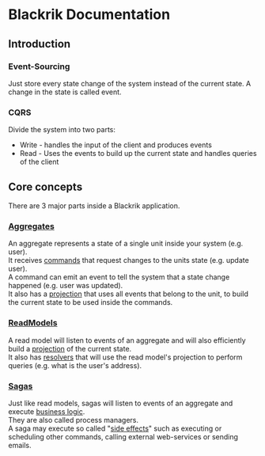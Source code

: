 # Blackrik Documentation

## Introduction

### Event-Sourcing
Just store every state change of the system instead of the current state.
A change in the state is called event.

### CQRS
Divide the system into two parts:
* Write - handles the input of the client and produces events
* Read - Uses the events to build up the current state and handles queries of the client

## Core concepts
There are 3 major parts inside a Blackrik application.

### [Aggregates](Aggregates)
An aggregate represents a state of a single unit inside your system (e.g. user).  
It receives [commands](Aggregates#Commands) that request changes to the units state (e.g. update user).  
A command can emit an event to tell the system that a state change happened (e.g. user was updated).  
It also has a [projection](Aggregates#Projection) that uses all events that belong to the unit, to build the current state to be used inside the commands.

### [ReadModels](ReadModels)
A read model will listen to events of an aggregate and will also efficiently build a [projection](ReadModels#Projection) of the current state.  
It also has [resolvers](ReadModels#Resolvers) that will use the read model's projection to perform queries (e.g. what is the user's address).

### [Sagas](Sagas)
Just like read models, sagas will listen to events of an aggregate and execute [business logic](Sagas#Handlers).  
They are also called process managers.  
A saga may execute so called "[side effects](Sagas#SideEffects)" such as executing or scheduling other commands, calling external web-services or sending emails.